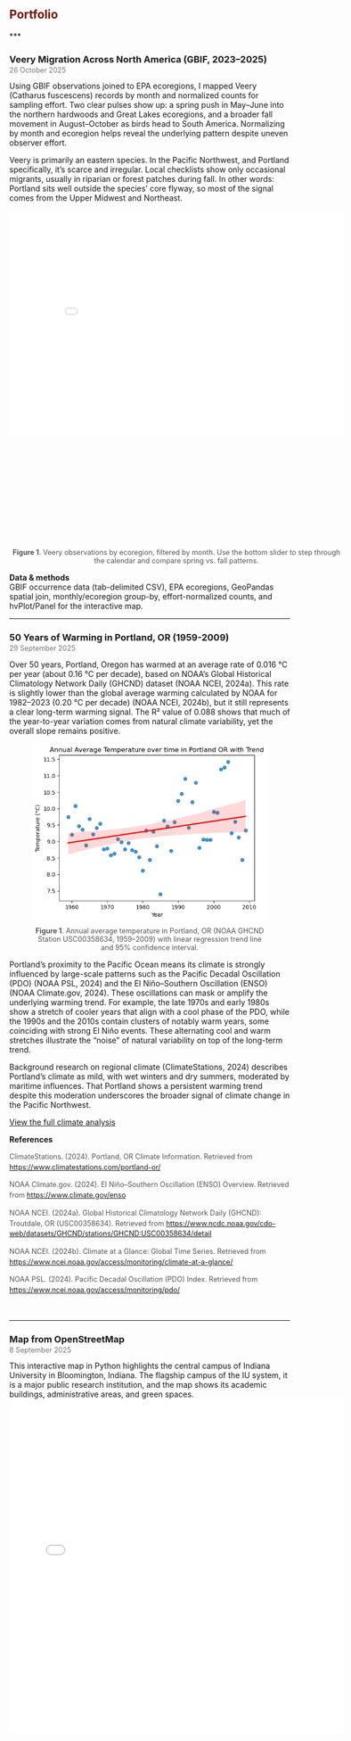 <h2 style="color:#6f1802;">Portfolio</h2>
***
<h3 style="margin-bottom:0;">Veery Migration Across North America (GBIF, 2023–2025)</h3>
<p style="margin-top:2px; font-size:0.9em; font-weight:normal; color:#777;">
  26 October 2025
</p>
Using GBIF observations joined to EPA ecoregions, I mapped Veery (Catharus fuscescens) records by month and normalized counts for sampling effort. Two clear pulses show up: a spring push in May–June into the northern hardwoods and Great Lakes ecoregions, and a broader fall movement in August–October as birds head to South America. Normalizing by month and ecoregion helps reveal the underlying pattern despite uneven observer effort.

Veery is primarily an eastern species. In the Pacific Northwest, and Portland specifically, it’s scarce and irregular. Local checklists show only occasional migrants, usually in riparian or forest patches during fall. In other words: Portland sits well outside the species’ core flyway, so most of the signal comes from the Upper Midwest and Northeast.

<figure style="text-align:center; margin:0 auto; width:600px;">
  <div style="position:relative; width:600px; height:600px; overflow:hidden; margin:0 auto;">
    <div style="
      position:absolute; top:0; left:0;
      width:900px; height:600px;              /* ← ORIGINAL width/height of the map */
      transform:scale(0.6667);                /* ← 600 / 900 */
      transform-origin: top left;
    ">
      <iframe
        src="img/migration.html"
        style="width:900px; height:600px; border:0;"
        scrolling="no" loading="lazy"
      ></iframe>
    </div>
  </div>
  <figcaption style="font-size:0.9em; color:#555; margin-top:6px;">
    <b>Figure 1</b>. Veery observations by ecoregion, filtered by month. Use the bottom slider to step through the calendar and compare spring vs. fall patterns.
  </figcaption>
</figure>

<b>Data & methods</b><br/>
GBIF occurrence data (tab-delimited CSV), EPA ecoregions, GeoPandas spatial join, monthly/ecoregion group-by, effort-normalized counts, and hvPlot/Panel for the interactive map.

***
<h3 style="margin-bottom:0;">50 Years of Warming in Portland, OR (1959-2009)</h3>
<p style="margin-top:2px; font-size:0.9em; font-weight:normal; color:#777;">
  29 September 2025
</p>
Over 50 years, Portland, Oregon has warmed at an average rate of 0.016 °C per year (about 0.16 °C per decade), based on NOAA’s Global Historical Climatology Network Daily (GHCND) dataset (NOAA NCEI, 2024a). This rate is slightly lower than the global average warming calculated by NOAA for 1982–2023 (0.20 °C per decade) (NOAA NCEI, 2024b), but it still represents a clear long-term warming signal. The R² value of 0.088 shows that much of the year-to-year variation comes from natural climate variability, yet the overall slope remains positive.

<figure style="text-align:center;">
  <img src="img/Portland_climate.png" alt="Portland Climate Plot" style="max-width:100%; height:auto;">
  <figcaption style="font-size:0.9em; color:#555; margin-top:6px;">
    <b>Figure 1</b>. Annual average temperature in Portland, OR 
    (NOAA GHCND Station USC00358634, 1959–2009) with linear regression 
    trend line and 95% confidence interval.
  </figcaption>
</figure>

Portland’s proximity to the Pacific Ocean means its climate is strongly influenced by large-scale patterns such as the Pacific Decadal Oscillation (PDO) (NOAA PSL, 2024) and the El Niño–Southern Oscillation (ENSO) (NOAA Climate.gov, 2024). These oscillations can mask or amplify the underlying warming trend. For example, the late 1970s and early 1980s show a stretch of cooler years that align with a cool phase of the PDO, while the 1990s and the 2010s contain clusters of notably warm years, some coinciding with strong El Niño events. These alternating cool and warm stretches illustrate the “noise” of natural variability on top of the long-term trend.

Background research on regional climate (ClimateStations, 2024) describes Portland’s climate as mild, with wet winters and dry summers, moderated by maritime influences. That Portland shows a persistent warming trend despite this moderation underscores the broader signal of climate change in the Pacific Northwest.

<a href="https://tkbravo.github.io/img/09_Portfolio_Climate_Portland.html" target="_blank">View the full climate analysis</a>

<b>References</b>
<div style="margin-top:4px; font-size:0.9em; color:#555; line-height:1.5;">
  ClimateStations. (2024). Portland, OR Climate Information. Retrieved from 
  <a href="https://www.climatestations.com/portland-or/" target="_blank">https://www.climatestations.com/portland-or/</a><br>
  
  NOAA Climate.gov. (2024). El Niño–Southern Oscillation (ENSO) Overview. Retrieved from 
  <a href="https://www.climate.gov/enso" target="_blank">https://www.climate.gov/enso</a><br>
  
  NOAA NCEI. (2024a). Global Historical Climatology Network Daily (GHCND): Troutdale, OR (USC00358634). Retrieved from 
  <a href="https://www.ncdc.noaa.gov/cdo-web/datasets/GHCND/stations/GHCND:USC00358634/detail" target="_blank">https://www.ncdc.noaa.gov/cdo-web/datasets/GHCND/stations/GHCND:USC00358634/detail</a><br>
  
  NOAA NCEI. (2024b). Climate at a Glance: Global Time Series. Retrieved from 
  <a href="https://www.ncei.noaa.gov/access/monitoring/climate-at-a-glance/" target="_blank">https://www.ncei.noaa.gov/access/monitoring/climate-at-a-glance/</a><br>
  
  NOAA PSL. (2024). Pacific Decadal Oscillation (PDO) Index. Retrieved from 
  <a href="https://www.ncei.noaa.gov/access/monitoring/pdo/" target="_blank">https://www.ncei.noaa.gov/access/monitoring/pdo/</a>
</div><br/>

***

<h3 style="margin-bottom:0;">Map from OpenStreetMap</h3>
<p style="margin-top:2px; font-size:0.9em; font-weight:normal; color:#777;">
  8 September 2025
</p>
This interactive map in Python highlights the central campus of Indiana University in Bloomington, Indiana. The flagship campus of the IU system, it is a major public research institution, and the map shows its academic buildings, administrative areas, and green spaces.
<embed type="text/html" src="img/start.html" width="600" height="600">
